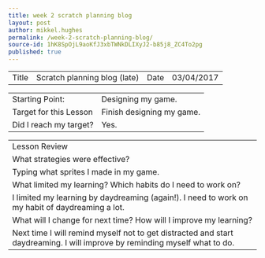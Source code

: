 ```yaml
---
title: week 2 scratch planning blog
layout: post
author: mikkel.hughes
permalink: /week-2-scratch-planning-blog/
source-id: 1hK8SpOjL9aoKfJ3xbTWNkDLIXyJ2-b85j8_ZC4To2pg
published: true
---
```

<table>
  <tr>
    <td>Title</td>
    <td>Scratch planning blog (late)</td>
    <td>    Date</td>
    <td>03/04/2017</td>
  </tr>
</table>


<table>
  <tr>
    <td>Starting Point:</td>
    <td>Designing my game.</td>
  </tr>
  <tr>
    <td>Target for this Lesson</td>
    <td>Finish designing my game.</td>
  </tr>
  <tr>
    <td>Did I reach my target? </td>
    <td>Yes.</td>
  </tr>
</table>


<table>
  <tr>
    <td>Lesson Review</td>
  </tr>
  <tr>
    <td> What strategies were effective? </td>
  </tr>
  <tr>
    <td>Typing what sprites I made in my game.</td>
  </tr>
  <tr>
    <td>What limited my learning? Which habits do I need to work on? </td>
  </tr>
  <tr>
    <td>I limited my learning by daydreaming (again!). I need to work on my habit of daydreaming a lot.</td>
  </tr>
  <tr>
    <td>What will I change for next time? How will I improve my learning?</td>
  </tr>
  <tr>
    <td>Next time I will remind myself not to get distracted and start daydreaming. I will improve by reminding myself what to do.</td>
  </tr>
</table>



